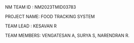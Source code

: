 NM TEAM ID : NM2023TMID03783

PROJECT NAME: FOOD TRACKING SYSTEM

TEAM LEAD  : KESAVAN R

TEAM MEMBERS: VENGATESAN A, SURYA S, NARENDRAN R.
